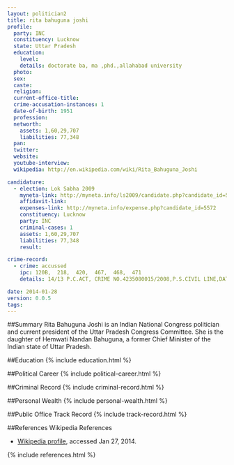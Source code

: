 ```yaml
---
layout: politician2
title: rita bahuguna joshi
profile: 
  party: INC
  constituency: Lucknow
  state: Uttar Pradesh
  education: 
    level: 
    details: doctorate ba, ma ,phd.,allahabad university
  photo: 
  sex: 
  caste: 
  religion: 
  current-office-title: 
  crime-accusation-instances: 1
  date-of-birth: 1951
  profession: 
  networth: 
    assets: 1,60,29,707
    liabilities: 77,348
  pan: 
  twitter: 
  website: 
  youtube-interview: 
  wikipedia: http://en.wikipedia.com/wiki/Rita_Bahuguna_Joshi

candidature: 
  - election: Lok Sabha 2009
    myneta-link: http://myneta.info/ls2009/candidate.php?candidate_id=5572
    affidavit-link: 
    expenses-link: http://myneta.info/expense.php?candidate_id=5572
    constituency: Lucknow 
    party: INC
    criminal-cases: 1
    assets: 1,60,29,707
    liabilities: 77,348
    result:  

crime-record: 
  - crime: accussed
    ipc: 120B,  218,  420,  467,  468,  471
    details: 14/13 P.C.ACT, CRIME NO.4235080015/2008,P.S.CIVIL LINE,DATE 25.02.2008 

date: 2014-01-28
version: 0.0.5
tags: 
---
```

##Summary
Rita Bahuguna Joshi is an Indian National Congress politician and current president of the Uttar Pradesh Congress Committee. She is the daughter of Hemwati Nandan Bahuguna, a former Chief Minister of the Indian state of Uttar Pradesh.




##Education
{% include education.html %}


##Political Career
{% include political-career.html %}


##Criminal Record
{% include criminal-record.html %}


##Personal Wealth
{% include personal-wealth.html %}


##Public Office Track Record
{% include track-record.html %}


##References
Wikipedia References
- [Wikipedia profile]({{page.profile.wikipedia}}), accessed Jan 27, 2014.



{% include references.html %}